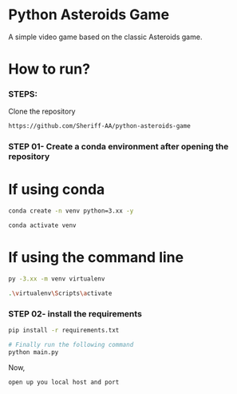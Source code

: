 # Python Asteroids Game
A simple video game based on the classic Asteroids game.

# How to run?
### STEPS:

Clone the repository

```bash
https://github.com/Sheriff-AA/python-asteroids-game
```
### STEP 01- Create a conda environment after opening the repository 
# If using conda

```bash
conda create -n venv python=3.xx -y
```

```bash
conda activate venv
```
# If using the command line

```bash
py -3.xx -m venv virtualenv
```

```bash
.\virtualenv\Scripts\activate
```

### STEP 02- install the requirements
```bash
pip install -r requirements.txt
```

```bash
# Finally run the following command
python main.py
```

Now,
```bash
open up you local host and port
```
